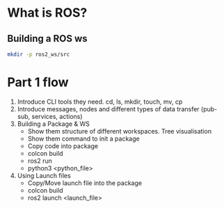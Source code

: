 # What is ROS?

## Building a ROS ws
```sh
mkdir -p ros2_ws/src
```


# Part 1 flow

1. Introduce CLI tools they need. cd, ls, mkdir, touch, mv, cp
2. Introduce messages, nodes and different types of data transfer (pub-sub, services, actions)
3. Building a Package & WS
   - Show them structure of different workspaces. Tree visualisation
   - Show them command to init a package
   - Copy code into package
   - colcon build
   - ros2 run <package>
   - python3 <python_file>
4. Using Launch files
   - Copy/Move launch file into the package
   - colcon build
   - ros2 launch <launch_file>
